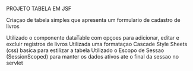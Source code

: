 PROJETO TABELA EM JSF

Criaçao de tabela simples que apresenta um formulario de cadastro de livros

Utilizado o componente dataTable com opçoes para adicionar, editar e excluir registros de livros
Utilizada uma formataçao Cascade Style Sheets (css) basica para estilizar a tabela
Utilizado o Escopo de Sessao (SessionScoped) para manter os dados ativos ate o final da sessao no servlet

